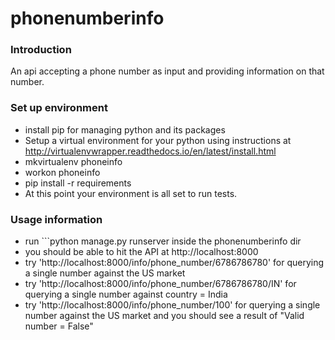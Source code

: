 # phonenumberinfo

### Introduction
An api accepting a phone number as input and providing information on that number.

### Set up environment
* install pip for managing python and its packages
* Setup a virtual environment for your python using instructions at http://virtualenvwrapper.readthedocs.io/en/latest/install.html
* mkvirtualenv phoneinfo
* workon phoneinfo
* pip install -r requirements
* At this point your environment is all set to run tests.

### Usage information
* run ```python manage.py runserver inside the phonenumberinfo dir
* you should be able to hit the API at http://localhost:8000
* try 'http://localhost:8000/info/phone_number/6786786780' for querying a single number against the US market
* try 'http://localhost:8000/info/phone_number/6786786780/IN' for querying a single number against country = India
* try 'http://localhost:8000/info/phone_number/100' for querying a single number against the US market and you should see a result of "Valid number = False"
